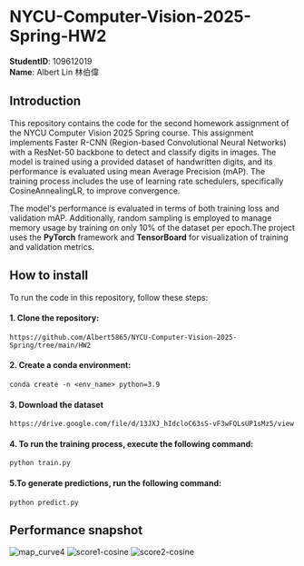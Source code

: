 # NYCU-Computer-Vision-2025-Spring-HW2
**StudentID**: 109612019  
**Name**: Albert Lin 林伯偉

## Introduction
This repository contains the code for the second homework assignment of the NYCU Computer Vision 2025 Spring course. This assignment implements Faster R-CNN (Region-based Convolutional Neural Networks) with a ResNet-50 backbone to detect and classify digits in images. The model is trained using a provided dataset of handwritten digits, and its performance is evaluated using mean Average Precision (mAP). The training process includes the use of learning rate schedulers, specifically CosineAnnealingLR, to improve convergence.

The model's performance is evaluated in terms of both training loss and validation mAP. Additionally, random sampling is employed to manage memory usage by training on only 10% of the dataset per epoch.The project uses the **PyTorch** framework and **TensorBoard** for visualization of training and validation metrics.

## How to install
  To run the code in this repository, follow these steps:  

#### 1. Clone the repository:
    https://github.com/Albert5865/NYCU-Computer-Vision-2025-Spring/tree/main/HW2

#### 2. Create a conda environment:  
    conda create -n <env_name> python=3.9

#### 3. Download the dataset  
    https://drive.google.com/file/d/13JXJ_hIdcloC63sS-vF3wFQLsUP1sMz5/view

#### 4. To run the training process, execute the following command:  
    python train.py

#### 5.To generate predictions, run the following command:  
    python predict.py  

## Performance snapshot  
  ![map_curve4](https://github.com/user-attachments/assets/bfcd3a2f-e85f-4a1f-8e01-7485a3ade9da)
  ![score1-cosine](https://github.com/user-attachments/assets/8dee024d-bbe4-4cb1-98bb-25b68372ad99)
  ![score2-cosine](https://github.com/user-attachments/assets/9afbfffb-61fd-435c-b907-f47ee4fa7d99)




